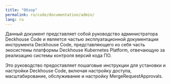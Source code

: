 ```yaml
---
title: "Обзор"
permalink: ru/code/documentation/admin/
lang: ru
---
```


Данный документ представляет собой руководство администратора Deckhouse Code и является частью эксплуатационной документации инструмента Deckhouse Code, представляющего из себя часть экосистемы платформы Deckhouse Kubernetes Platform, отвечающую за реализацию системы контроля версий кода ПО.

Это руководство предоставляет пошаговые инструкции для установки и настройки Deckhouse Code, включая настройку доступа, масштабирование, обслуживание и настройку MergeRequestApprovals.
